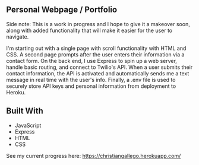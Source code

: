 ## Personal Webpage / Portfolio

Side note: This is a work in progress and I hope to give it a makeover soon, along with added functionality that will make it easier for the user to navigate.

I'm starting out with a single page with scroll functionality with HTML and CSS. A second page prompts after the user enters their information via a contact form. On the back end, I use Express to spin up a web server, handle basic routing, and connect to Twilio's API. When a user submits their contact information, the API is activated and automatically sends me a text message in real time with the user's info. Finally, a .env file is used to securely store API keys and personal information from deployment to Heroku. 

## Built With

* JavaScript
* Express
* HTML
* CSS

See my current progress here: https://christiangallego.herokuapp.com/